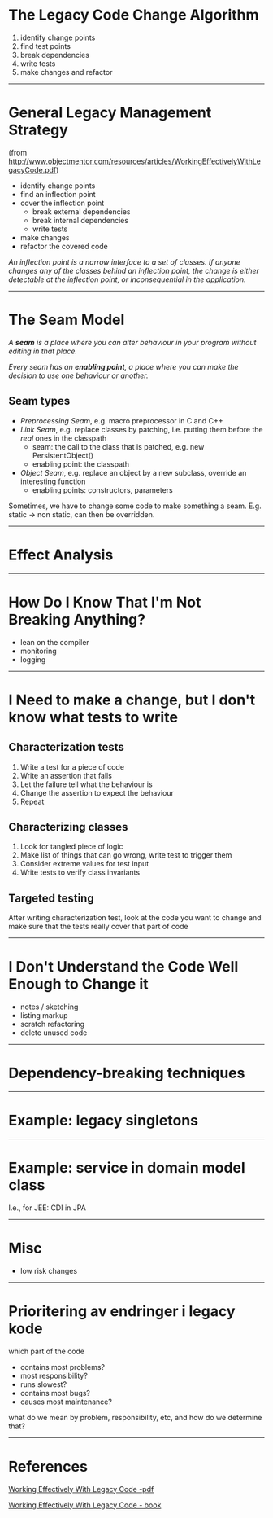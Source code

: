 
# The Legacy Code Change Algorithm

1. identify change points
2. find test points
3. break dependencies
4. write tests
5. make changes and refactor

----

# General Legacy Management Strategy 

(from http://www.objectmentor.com/resources/articles/WorkingEffectivelyWithLegacyCode.pdf)

* identify change points
* find an inflection point
* cover the inflection point
    * break external dependencies
    * break internal dependencies
    * write tests
* make changes
* refactor the covered code

_An inflection point is a narrow interface to a set of classes. If anyone changes any of 
the classes behind an inflection point, the change is either detectable at the inflection 
point, or inconsequential in the application._

----

# The Seam Model

_A **seam** is a place where you can alter behaviour in your program without editing in that place._


_Every seam has an **enabling point**, a place where you can make the decision to use one behaviour or another._

## Seam types

* _Preprocessing Seam_, e.g. macro preprocessor in C and C++
* _Link Seam_, e.g. replace classes by patching, i.e. putting them before the _real_ ones in the classpath
    * seam: the call to the class that is patched, e.g. new PersistentObject()
    * enabling point: the classpath
* _Object Seam_, e.g. replace an object by a new subclass, override an interesting function
    * enabling points: constructors, parameters
    
Sometimes, we have to change some code to make something a seam. E.g. static -> non static, can then be overridden.

----

# Effect Analysis

----

# How Do I Know That I'm Not Breaking Anything?

* lean on the compiler
* monitoring
* logging

----

# I Need to make a change, but I don't know what tests to write

## Characterization tests

1. Write a test for a piece of code
2. Write an assertion that fails
3. Let the failure tell what the behaviour is
4. Change the assertion to expect the behaviour
5. Repeat

## Characterizing classes

1. Look for tangled piece of logic
2. Make list of things that can go wrong, write test to trigger them
3. Consider extreme values for test input
4. Write tests to verify class invariants

## Targeted testing

After writing characterization test, look at the code you want to change and make sure that the tests really cover that part of code

----

# I Don't Understand the Code Well Enough to Change it

* notes / sketching
* listing markup
* scratch refactoring
* delete unused code

----

# Dependency-breaking techniques

----

# Example: legacy singletons

----

# Example: service in domain model class

I.e., for JEE: CDI in JPA

----

# Misc

* low risk changes

----

# Prioritering av endringer i legacy kode

which part of the code

* contains most problems?
* most responsibility?
* runs slowest? 
* contains most bugs?
* causes most maintenance?

what do we mean by problem, responsibility, etc, and how do we determine that?

----

# References

[Working Effectively With Legacy Code -pdf ](http://www.objectmentor.com/resources/articles/WorkingEffectivelyWithLegacyCode.pdf)

[Working Effectively With Legacy Code - book](https://www.adlibris.com/no/product.aspx?isbn=0131177052)
